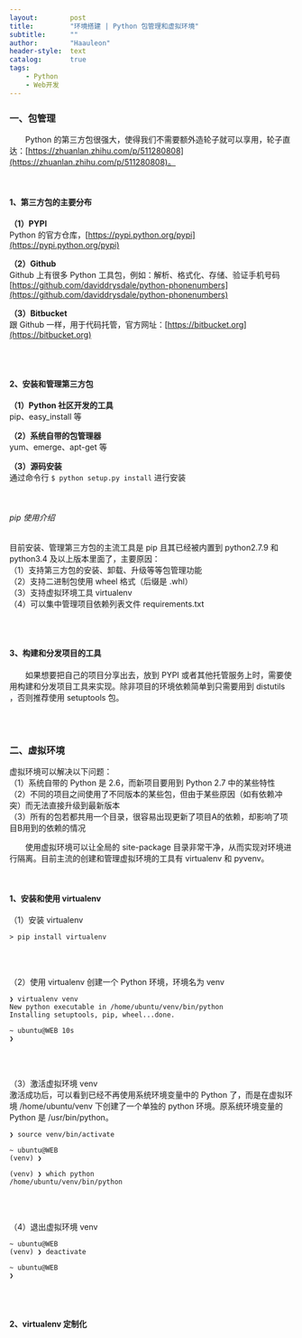 ```yaml
---
layout:        post
title:         "环境搭建 | Python 包管理和虚拟环境"
subtitle:      ""
author:        "Haauleon"
header-style:  text
catalog:       true
tags:
    - Python
    - Web开发
---
```


### 一、包管理
&emsp;&emsp;Python 的第三方包很强大，使得我们不需要额外造轮子就可以享用，轮子直达：[https://zhuanlan.zhihu.com/p/511280808](https://zhuanlan.zhihu.com/p/511280808)。    

<br>

#### 1、第三方包的主要分布
**（1）PYPI**     
Python 的官方仓库，[https://pypi.python.org/pypi](https://pypi.python.org/pypi)      

**（2）Github**   
Github 上有很多 Python 工具包，例如：解析、格式化、存储、验证手机号码 [https://github.com/daviddrysdale/python-phonenumbers](https://github.com/daviddrysdale/python-phonenumbers)       

**（3）Bitbucket**     
跟 Github 一样，用于代码托管，官方网址：[https://bitbucket.org](https://bitbucket.org)      

<br>
<br>

#### 2、安装和管理第三方包
**（1）Python 社区开发的工具**     
pip、easy_install 等    

**（2）系统自带的包管理器**     
yum、emerge、apt-get 等      

**（3）源码安装**     
通过命令行 `$ python setup.py install` 进行安装     

<br>

###### pip 使用介绍    
目前安装、管理第三方包的主流工具是 pip 且其已经被内置到 python2.7.9 和 python3.4 及以上版本里面了，主要原因：    
（1）支持第三方包的安装、卸载、升级等等包管理功能     
（2）支持二进制包使用 wheel 格式（后缀是 .whl）     
（3）支持虚拟环境工具 virtualenv     
（4）可以集中管理项目依赖列表文件 requirements.txt   

<br>
<br>

#### 3、构建和分发项目的工具
&emsp;&emsp;如果想要把自己的项目分享出去，放到 PYPI 或者其他托管服务上时，需要使用构建和分发项目工具来实现。除非项目的环境依赖简单到只需要用到 distutils ，否则推荐使用 setuptools 包。

<br>
<br>

### 二、虚拟环境
虚拟环境可以解决以下问题：    
（1）系统自带的 Python 是 2.6，而新项目要用到 Python 2.7 中的某些特性        
（2）不同的项目之间使用了不同版本的某些包，但由于某些原因（如有依赖冲突）而无法直接升级到最新版本     
（3）所有的包若都共用一个目录，很容易出现更新了项目A的依赖，却影响了项目B用到的依赖的情况          

&emsp;&emsp;使用虚拟环境可以让全局的 site-package 目录非常干净，从而实现对环境进行隔离。目前主流的创建和管理虚拟环境的工具有 virtualenv 和 pyvenv。    

<br>

#### 1、安装和使用 virtualenv
（1）安装 virtualenv    
```
> pip install virtualenv
```

<br>
<br>

（2）使用 virtualenv 创建一个 Python 环境，环境名为 venv    
```
❯ virtualenv venv
New python executable in /home/ubuntu/venv/bin/python
Installing setuptools, pip, wheel...done.

~ ubuntu@WEB 10s
❯
```

<br>
<br>

（3）激活虚拟环境 venv        
激活成功后，可以看到已经不再使用系统环境变量中的 Python 了，而是在虚拟环境 /home/ubuntu/venv 下创建了一个单独的 python 环境。原系统环境变量的 Python 是 /usr/bin/python。       
```
❯ source venv/bin/activate

~ ubuntu@WEB
(venv) ❯

(venv) ❯ which python
/home/ubuntu/venv/bin/python

```

<br>
<br>

（4）退出虚拟环境 venv      
```
~ ubuntu@WEB
(venv) ❯ deactivate

~ ubuntu@WEB
❯
```

<br>
<br>

#### 2、virtualenv 定制化
